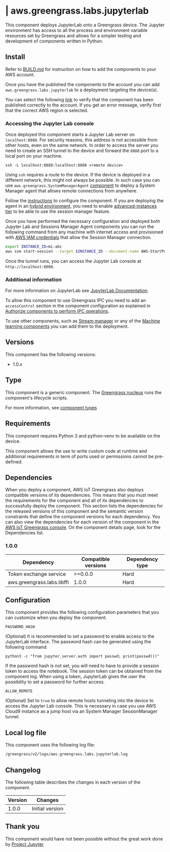 # | aws.greengrass.labs.jupyterlab

This component deploys JupyterLab onto a Greengrass device. The Jupyter environment has access to all the process and environment variable resources set by Greengrass and allows for a simpler testing and development of components written in Python.

## Install

Refer to [BUILD.md](./BUILD.md) for instruction on how to add the components to your AWS account.

Once you have the published the components to the account you can add `aws.greengrass.labs.jupyterlab` to a deployment targeting the device(s).

You can select the following [link](https://console.aws.amazon.com/iot/home?#/greengrass/v2/components/private/aws.greengrass.labs.jupyterlab) to verify that the component has been published correctly to the account. If you get an error message, verify first that the correct AWS region is selected.

### Accessing the Jupyter Lab console

Once deployed this component starts a Jupyter Lab server on `localhost:8888`. For security reasons, this address is not accessible from other hosts, even on the same network. In order to access the server you need to create an SSH tunnel to the device and forward the `8888` port to a local port on your machine.

`ssh -L localhost:8888:localhost:8888 <remote device>`

Using `ssh` requires a route to the device. If the device is deployed in a different network, this might not always be possible. In such case you can use `aws.greengrass.SystemManagerAgent` [component](https://docs.aws.amazon.com/greengrass/v2/developerguide/systems-manager-agent-component.html) to deploy a System Manager agent that allows remote connections from anywhere.

Follow the [instructions](https://docs.aws.amazon.com/systems-manager/latest/userguide/systems-manager-setting-up-edge-devices.html) to configure the component. If you are deploying the agent in an [hybrid environment](https://docs.aws.amazon.com/systems-manager/latest/userguide/systems-manager-managedinstances.html), you need to enable [advanced-instances tier](https://docs.aws.amazon.com/systems-manager/latest/userguide/systems-manager-managedinstances-advanced.html) to be able to use the session manager feature.

Once you have performed the necessary configuration and deployed both Jupyter Lab and Sessions Manager Agent components you can run the following command from any machine with internet access and provisioned with [AWS IAM credentials](https://docs.aws.amazon.com/systems-manager/latest/userguide/session-manager-getting-started-instance-profile.html) that allow the Session Manager connection.

```bash
export INSTANCE_ID=mi-abc
aws ssm start-session --target $INSTANCE_ID --document-name AWS-StartPortForwardingSession --parameters '{"portNumber":["8888"],"localPortNumber":["8080"]}' --region <aws-region>
```

Once the tunnel runs, you can access the Jupyter Lab console at `http://localhost:8080`.

### Additional information

For more information on JupyterLab see [JupyterLab Documentation](https://jupyterlab.readthedocs.io/en/stable/).

To allow this component to use Greengrass IPC you need to add an `accessControl` section in the component configuration as explained in [Authorize components to perform IPC operations](https://docs.aws.amazon.com/greengrass/v2/developerguide/interprocess-communication.html#ipc-authorization-policies).

To use other components, such as [Stream manager](https://docs.aws.amazon.com/greengrass/v2/developerguide/stream-manager-component.html) or any of the [Machine learning components](https://docs.aws.amazon.com/greengrass/v2/developerguide/machine-learning-components.html) you can add them to the deployment. 


## Versions
This component has the following versions:

* 1.0.x

## Type

This component is a generic component. The [Greengrass nucleus](https://docs.aws.amazon.com/greengrass/v2/developerguide/greengrass-nucleus-component.html) runs the component's lifecycle scripts.

For more information, see [component types](https://docs.aws.amazon.com/greengrass/v2/developerguide/manage-components.html#component-types)


## Requirements

This component requires Python 3 and python-venv to be available on the device. 

This component allows the use to write custom code at runtime and additional requirements in term of ports used or permissions cannot be pre-defined.

## Dependencies

When you deploy a component, AWS IoT Greengrass also deploys compatible versions of its dependencies. This means that you must meet the requirements for the component and all of its dependencies to successfully deploy the component. This section lists the dependencies for the released versions of this component and the semantic version constraints that define the component versions for each dependency. You can also view the dependencies for each version of the component in the [AWS IoT Greengrass console](https://console.aws.amazon.com/greengrass). On the component details page, look for the Dependencies list.

### 1.0.0

| Dependency | Compatible versions | Dependency type |
|---|---|---|
| Token exchange service | >=0.0.0 | Hard |
| aws.greengrass.labs.libffi | 1.0.0 | Hard |

## Configuration

This component provides the following configuration parameters that you can customize when you deploy the component.

`PASSWORD_HASH`

(Optional) It is recommended to set a password to enable access to the JupyterLab interface. The password hash can be generated using the following command:

`python3 -c "from jupyter_server.auth import passwd; print(passwd())"`

If the password hash is not set, you will need to have to provide a session token to access the notebook. The session token can be obtained from the component log. When using a token, JupyterLab gives the user the possibility to set a password for further access.

`ALLOW_REMOTE`

(Optional) Set to `true` to allow remote hosts tunneling into the device to access the Jupyter Lab console. This is necessary in case you use AWS Cloud9 instance as a jump host via an System Manager SessionManager tunnel.


## Local log file

This component uses the following log file:

```bash
/greengrass/v2/logs/aws.greengrass.labs.jupyterlab.log
```


## Changelog

The following table describes the changes in each version of the component.

| Version | Changes |
|---|---|
| 1.0.0 | Initial version |


## Thank you

This component would have not been possible without the great work done by [Project Jupyter](https://jupyter.org/)
